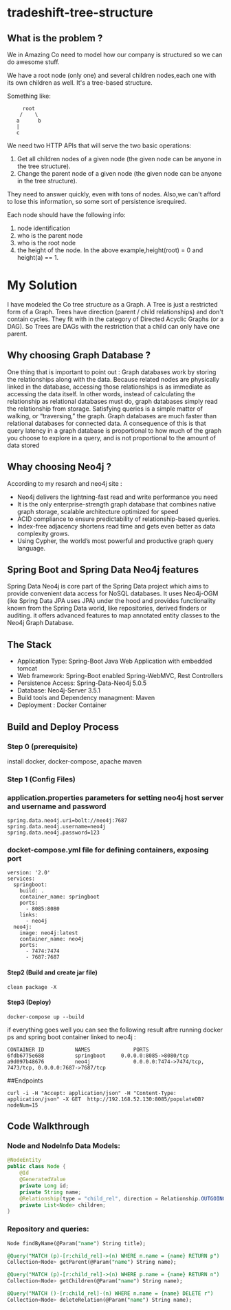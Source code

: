 # tradeshift-tree-structure

## What is the problem ?

We in Amazing Co need to model how our company is structured so we can do awesome stuff.

We have a root node (only one) and several children nodes,each one with its own children as well. It's a tree-based structure. 

Something like:

         root
        /    \
       a      b
       |
       c

We need two HTTP APIs that will serve the two basic operations:

1) Get all children nodes of a given node (the given node can be anyone in the tree structure).
2) Change the parent node of a given node (the given node can be anyone in the tree structure).
 
They need to answer quickly, even with tons of nodes. Also,we can't afford to lose this information, so some sort of persistence isrequired.

Each node should have the following info:

1) node identification
2) who is the parent node
3) who is the root node
4) the height of the node. In the above example,height(root) = 0 and height(a) == 1.

# My Solution

I have modeled the Co tree structure as a Graph. A Tree is just a restricted form of a Graph.
Trees have direction (parent / child relationships) and don't contain cycles. They fit with in the category of Directed Acyclic Graphs (or a DAG).
So Trees are DAGs with the restriction that a child can only have one parent.

## Why choosing Graph Database ?

One thing that is important to point out :
Graph databases work by storing the relationships along with the data.
Because related nodes are physically linked in the database, accessing those relationships is as immediate as accessing the data itself.
In other words, instead of calculating the relationship as relational databases must do, graph databases simply read the relationship from storage. Satisfying queries is a simple matter of walking, or “traversing,” the graph. 
Graph databases are much faster than relational databases for connected data. A consequence of this is that query latency in a graph database is proportional to how much of the graph you choose to explore in a query, and is not proportional to the amount of data stored

## Whay choosing Neo4j ?

According to my resarch and neo4j site :

*  Neo4j delivers the lightning-fast read and write performance you need
*  It is the only enterprise-strength graph database that combines native graph storage, scalable architecture optimized for speed
*  ACID compliance to ensure predictability of relationship-based queries.
*  Index-free adjacency shortens read time and gets even better as data complexity grows. 
*  Using Cypher, the world’s most powerful and productive graph query language.

## Spring Boot and Spring Data Neo4j features

Spring Data Neo4j is core part of the Spring Data project which aims to provide convenient data access for NoSQL databases.
It uses Neo4j-OGM (ike Spring Data JPA uses JPA) under the hood and provides functionality known from the Spring Data world, like repositories, derived finders or auditing.
it offers advanced features to map annotated entity classes to the Neo4j Graph Database.

## The Stack

* Application Type: Spring-Boot Java Web Application with embedded tomcat
* Web framework: Spring-Boot enabled Spring-WebMVC, Rest Controllers
* Persistence Access: Spring-Data-Neo4j 5.0.5
* Database: Neo4j-Server 3.5.1
* Build tools and Dependency managment: Maven
* Deployment : Docker Container

## Build and Deploy Process
### Step 0 (prerequisite)
install docker, docker-compose, apache maven
### Step 1 (Config Files)
### application.properties parameters for setting neo4j host server and username and password
```
spring.data.neo4j.uri=bolt://neo4j:7687
spring.data.neo4j.username=neo4j
spring.data.neo4j.password=123
```
### docket-compose.yml file for defining containers, exposing port
```
version: '2.0'
services:
  springboot:
    build: .   
    container_name: springboot
    ports:
      - 8085:8080
    links:
      - neo4j
  neo4j:
    image: neo4j:latest
    container_name: neo4j
    ports:
      - 7474:7474
      - 7687:7687
```     
#### Step2 (Build and create jar file)
```
clean package -X
```
#### Step3 (Deploy)
```
docker-compose up --build
```
if everything goes well you can see the following result aftre running docker ps and spring boot container linked to neo4j :
```
CONTAINER ID          NAMES              PORTS                                                      
6fdb6775e688          springboot 	 0.0.0.0:8085->8080/tcp                                     
a9d097b48676          neo4j              0.0.0.0:7474->7474/tcp, 7473/tcp, 0.0.0.0:7687->7687/tcp   

```
##Endpoints
```
curl -i -H "Accept: application/json" -H "Content-Type: application/json" -X GET  http://192.168.52.130:8085/populateDB?nodeNum=15
```

## Code Walkthrough

### Node and NodeInfo Data Models:
```java
@NodeEntity
public class Node {	
	@Id
	@GeneratedValue
	private Long id;
	private String name;
	@Relationship(type = "child_rel", direction = Relationship.OUTGOING)
	private List<Node> children;
}
```

### Repository and queries:
```SQL
Node findByName(@Param("name") String title);

@Query("MATCH (p)-[r:child_rel]->(n) WHERE n.name = {name} RETURN p")
Collection<Node> getParent(@Param("name") String name);

@Query("MATCH (p)-[r:child_rel]->(n) WHERE p.name = {name} RETURN n")
Collection<Node> getChildren(@Param("name") String name);

@Query("MATCH ()-[r:child_rel]-(n) WHERE n.name = {name} DELETE r")
Collection<Node> deleteRelation(@Param("name") String name);
```
